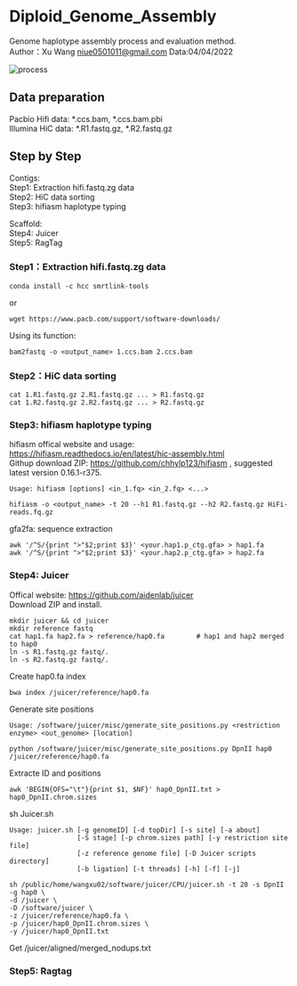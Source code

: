 # Diploid_Genome_Assembly
Genome haplotype assembly process and evaluation method. \
Author：Xu Wang niue0501011@gmail.com Data:04/04/2022 

![process](https://github.com/Immortal2333/Genome_assembly/blob/main/process.jpg?raw=true)

## Data preparation
Pacbio Hifi data: *.ccs.bam, *.ccs.bam.pbi \
Illumina HiC data: *.R1.fastq.gz, *.R2.fastq.gz

## Step by Step
Contigs: \
Step1: Extraction hifi.fastq.zg data \
Step2: HiC data sorting \
Step3: hifiasm haplotype typing

Scaffold: \
Step4: Juicer\
Step5: RagTag

### Step1：Extraction hifi.fastq.zg data
```smrtlink-tools download
conda install -c hcc smrtlink-tools
```
or
```
wget https://www.pacb.com/support/software-downloads/
```
Using its function:
```
bam2fastq -o <output_name> 1.ccs.bam 2.ccs.bam
```
### Step2：HiC data sorting
```
cat 1.R1.fastq.gz 2.R1.fastq.gz ... > R1.fastq.gz
cat 1.R2.fastq.gz 2.R2.fastq.gz ... > R2.fastq.gz
```
### Step3: hifiasm haplotype typing
hifiasm offical website and usage: https://hifiasm.readthedocs.io/en/latest/hic-assembly.html \
Githup download ZIP: https://github.com/chhylp123/hifiasm , suggested latest version 0.16.1-r375.
```
Usage: hifiasm [options] <in_1.fq> <in_2.fq> <...>

hifiasm -o <output_name> -t 20 --h1 R1.fastq.gz --h2 R2.fastq.gz HiFi-reads.fq.gz
```
gfa2fa: sequence extraction
```
awk '/^S/{print ">"$2;print $3}' <your.hap1.p_ctg.gfa> > hap1.fa
awk '/^S/{print ">"$2;print $3}' <your.hap2.p_ctg.gfa> > hap2.fa
```
### Step4: Juicer
Offical website: https://github.com/aidenlab/juicer \
Download ZIP and install.
```
mkdir juicer && cd juicer
mkdir reference fastq
cat hap1.fa hap2.fa > reference/hap0.fa        # hap1 and hap2 merged to hap0
ln -s R1.fastq.gz fastq/.
ln -s R2.fastq.gz fastq/.
```
Create hap0.fa index
```
bwa index /juicer/reference/hap0.fa
```
Generate site positions
```
Usage: /software/juicer/misc/generate_site_positions.py <restriction enzyme> <out_genome> [location]

python /software/juicer/misc/generate_site_positions.py DpnII hap0 /juicer/reference/hap0.fa
```
Extracte ID and positions
```
awk 'BEGIN{OFS="\t"}{print $1, $NF}' hap0_DpnII.txt > hap0_DpnII.chrom.sizes
```
sh Juicer.sh
```
Usage: juicer.sh [-g genomeID] [-d topDir] [-s site] [-a about] 
                 [-S stage] [-p chrom.sizes path] [-y restriction site file]
                 [-z reference genome file] [-D Juicer scripts directory]
                 [-b ligation] [-t threads] [-h] [-f] [-j]

sh /public/home/wangxu02/software/juicer/CPU/juicer.sh -t 20 -s DpnII -g hap0 \
-d /juicer \
-D /software/juicer \
-z /juicer/reference/hap0.fa \
-p /juicer/hap0_DpnII.chrom.sizes \
-y /juicer/hap0_DpnII.txt
```
Get /juicer/aligned/merged_nodups.txt
### Step5: Ragtag




